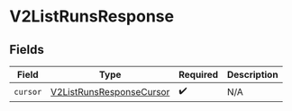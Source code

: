 # V2ListRunsResponse


## Fields

| Field                                                                       | Type                                                                        | Required                                                                    | Description                                                                 |
| --------------------------------------------------------------------------- | --------------------------------------------------------------------------- | --------------------------------------------------------------------------- | --------------------------------------------------------------------------- |
| `cursor`                                                                    | [V2ListRunsResponseCursor](../../models/shared/v2listrunsresponsecursor.md) | :heavy_check_mark:                                                          | N/A                                                                         |